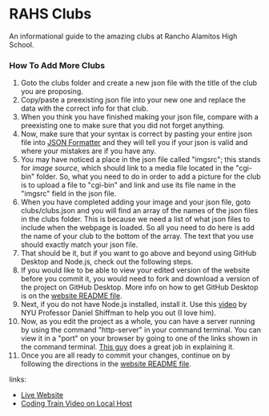 # RAHS Clubs

An informational guide to the amazing clubs at Rancho Alamitos High School.

### How To Add More Clubs
1. Goto the clubs folder and create a new json file with the title of the club you are proposing.
2. Copy/paste a preexisting json file into your new one and replace the data with the correct info for that club.
3. When you think you have finished making your json file, compare with a preexisting one to make sure that you did not forget anything.
4. Now, make sure that your syntax is correct by pasting your entire json file into [JSON Formatter](https://jsonformatter.curiousconcept.com/) and they will tell you if your json is valid and where your mistakes are if you have any.
5. You may have noticed a place in the json file called "imgsrc"; this stands for *image source*, which should link to a media file located in the "cgi-bin" folder. So, what you need to do in order to add a picture for the club is to upload a file to "cgi-bin" and link and use its file name in the "imgsrc" field in the json file.
6. When you have completed adding your image and your json file, goto clubs/clubs.json and you will find an array of the names of the json files in the clubs folder. This is because we need a list of what json files to include when the webpage is loaded. So all you need to do here is add the name of your club to the bottom of the array. The text that you use should exactly match your json file.
7. That should be it, but if you want to go above and beyond using GitHub Desktop and Node.js, check out the following steps.
  1. If you would like to be able to view your edited version of the website before you commit it, you would need to fork and download a version of the project on GitHub Desktop. More info on how to get GitHub Desktop is on the [website README file](https://github.com/vaqcoders/website/blob/master/README.md).
  2. Next, if you do not have Node.js installed, install it. Use this [video](https://www.youtube.com/watch?v=RF5_MPSNAtU) by NYU Professor Daniel Shiffman to help you out (I love him).
  3. Now, as you edit the project as a whole, you can have a server running by using the command "http-server" in your command terminal. You can view it in a "port" on your browser by going to one of the links shown in the command terminal. [This guy](https://www.youtube.com/watch?v=vnPemSnnJYY) does a great job in explaining it.
  4. Once you are all ready to commit your changes, continue on by following the directions in the [website README file](https://github.com/vaqcoders/website/blob/master/README.md).

links:
* [Live Website](https://vaqcoders.github.io/rahsclubs/)
* [Coding Train Video on Local Host](https://www.youtube.com/watch?v=UCHzlUiDD10)
